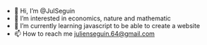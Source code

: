- 👋 Hi, I’m @JulSeguin
- 👀 I’m interested in economics, nature and mathematic
- 🌱 I’m currently learning javascript to be able to create a website
- 📫 How to reach me julienseguin.64@gmail.com

<!---
JulSeguin/JulSeguin is a ✨ special ✨ repository because its `README.md` (this file) appears on your GitHub profile.
You can click the Preview link to take a look at your changes.
--->
